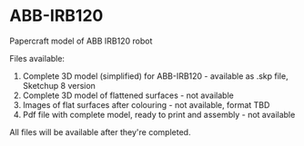 # ABB-IRB120
Papercraft model of ABB IRB120 robot

Files available:

1. Complete 3D model (simplified) for ABB-IRB120 - available as .skp file, Sketchup 8 version
2. Complete 3D model of flattened surfaces - not available
3. Images of flat surfaces after colouring - not available, format TBD
4. Pdf file with complete model, ready to print and assembly - not available

All files will be available after they're completed.

